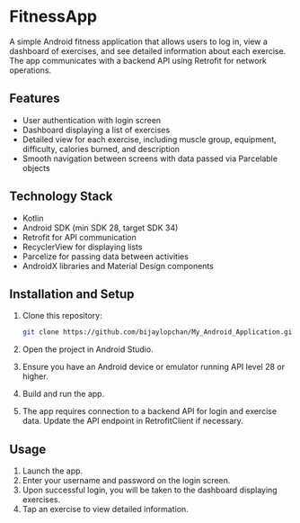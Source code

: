 # FitnessApp

A simple Android fitness application that allows users to log in, view a dashboard of exercises, and see detailed information about each exercise. The app communicates with a backend API using Retrofit for network operations.

## Features

- User authentication with login screen
- Dashboard displaying a list of exercises
- Detailed view for each exercise, including muscle group, equipment, difficulty, calories burned, and description
- Smooth navigation between screens with data passed via Parcelable objects

## Technology Stack

- Kotlin
- Android SDK (min SDK 28, target SDK 34)
- Retrofit for API communication
- RecyclerView for displaying lists
- Parcelize for passing data between activities
- AndroidX libraries and Material Design components

## Installation and Setup

1. Clone this repository:

   ```bash
   git clone https://github.com/bijaylopchan/My_Android_Application.git
2. Open the project in Android Studio.
3. Ensure you have an Android device or emulator running API level 28 or higher.
4. Build and run the app.
5. The app requires connection to a backend API for login and exercise data. Update the API endpoint in RetrofitClient if necessary.

## Usage

1. Launch the app.
2. Enter your username and password on the login screen.
3. Upon successful login, you will be taken to the dashboard displaying exercises.
4. Tap an exercise to view detailed information.



